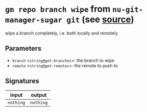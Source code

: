 # `gm repo branch wipe` from `nu-git-manager-sugar git` (see [source](https://github.com/amtoine/nu-git-manager/blob/main/pkgs/nu-git-manager-sugar/nu-git-manager-sugar/git/mod.nu#L131))
wipe a branch completely, i.e. both locally and remotely



## Parameters
- `branch` <`string@get-branches`>: the branch to wipe
- `remote` <`string@get-remotes`>: the remote to push to


## Signatures
| input     | output    |
| --------- | --------- |
| `nothing` | `nothing` |
